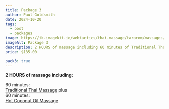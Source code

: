 ```yaml
---
title: Package 3
author: Paul Goldsmith
date: 2024-10-20
tags: 
  - post
  - packages
image: https://ik.imagekit.io/webtactics/thai-massage/tararom/massages/Thai-Hot-Coconut-Oil-Massage_q_DgdLvtM6.jpg
imageAlt: Package 3
description: 2 HOURS of massage including 60 minutes of Traditional Thai Massage plus 60 minutes of Hot Coconut Oil Massage
price: $135.00

pack3: true
---
```



**2 HOURS of massage including:**

60 minutes:  
[Traditional Thai Massage](https://tararom-thai.netlify.app/treatments/traditional-thai-massage/) plus  
60 minutes:  
[Hot Coconut Oil Massage](https://tararom-thai.netlify.app/treatments/hot-coconut-oil-massage/)